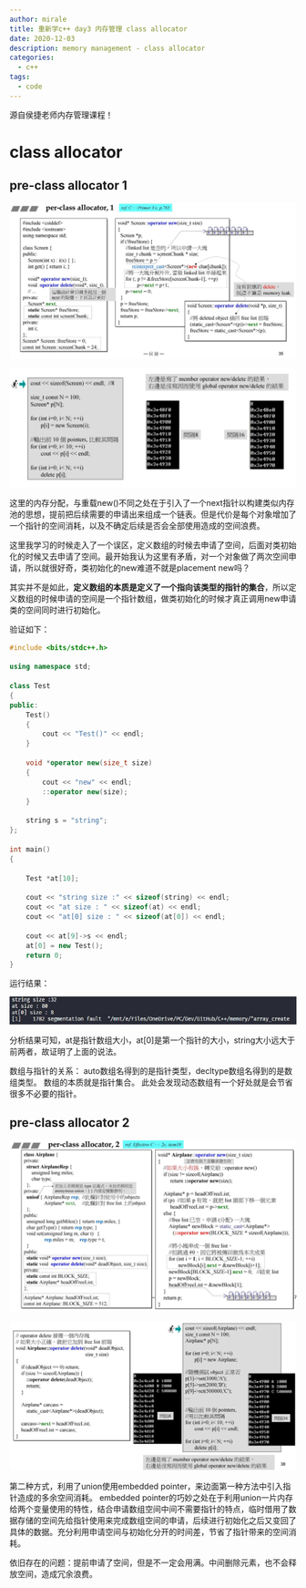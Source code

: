 ```yaml
---
author: mirale
title: 重新学c++ day3 内存管理 class allocator
date: 2020-12-03
description: memory management - class allocator
categories:
  - c++
tags:
  - code
---
```


源自侯捷老师内存管理课程！

# class allocator

## pre-class allocator 1

![](class_allocator1.jpg)

![](class_allocator1case.jpg)

这里的内存分配，与重载new()不同之处在于引入了一个next指针以构建类似内存池的思想，提前把后续需要的申请出来组成一个链表。但是代价是每个对象增加了一个指针的空间消耗，以及不确定后续是否会全部使用造成的空间浪费。

这里我学习的时候走入了一个误区，定义数组的时候去申请了空间，后面对类初始化的时候又去申请了空间。最开始我认为这里有矛盾，对一个对象做了两次空间申请，所以就很好奇，类初始化的new难道不就是placement new吗？

其实并不是如此，**定义数组的本质是定义了一个指向该类型的指针的集合**，所以定义数组的时候申请的空间是一个指针数组，做类初始化的时候才真正调用new申请类的空间同时进行初始化。

验证如下：
```cpp
#include <bits/stdc++.h>

using namespace std;

class Test
{
public:
    Test()
    {
        cout << "Test()" << endl;
    }

    void *operator new(size_t size)
    {
        cout << "new" << endl;
        ::operator new(size);
    }

    string s = "string";
};

int main()
{

    Test *at[10];

    cout << "string size :" << sizeof(string) << endl;
    cout << "at size : " << sizeof(at) << endl;
    cout << "at[0] size : " << sizeof(at[0]) << endl;

    cout << at[9]->s << endl;
    at[0] = new Test();
    return 0;
}
```
运行结果：

![](testClassArrayRun.jpg)

分析结果可知，at是指针数组大小，at[0]是第一个指针的大小，string大小远大于前两者，故证明了上面的说法。

数组与指针的关系：
auto数组名得到的是指针类型，decltype数组名得到的是数组类型。
数组的本质就是指针集合。
此处会发现动态数组有一个好处就是会节省很多不必要的指针。

## pre-class allocator 2

![](class_allocator2.jpg)

![](class_allocator2case.jpg)

第二种方式，利用了union使用embedded pointer，来边面第一种方法中引入指针造成的多余空间消耗。
embedded pointer的巧妙之处在于利用union一片内存给两个变量使用的特性，结合申请数组空间中间不需要指针的特点，临时借用了数据存储的空间先给指针使用来完成数组空间的申请，后续进行初始化之后又变回了具体的数据。充分利用申请空间与初始化分开的时间差，节省了指针带来的空间消耗。

依旧存在的问题：提前申请了空间，但是不一定会用满。中间删除元素，也不会释放空间，造成冗余浪费。
